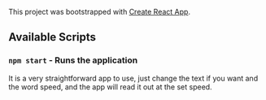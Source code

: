 This project was bootstrapped with [Create React App](https://github.com/facebook/create-react-app).

## Available Scripts

### `npm start` - Runs the application

It is a very straightforward app to use, just change the text if you want and the word speed, and the app will read it out at the set speed.
